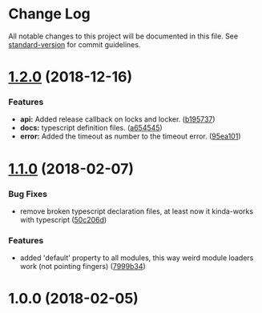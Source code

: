 # Change Log

All notable changes to this project will be documented in this file. See [standard-version](https://github.com/conventional-changelog/standard-version) for commit guidelines.

<a name="1.2.0"></a>
# [1.2.0](https://github.com/martinheidegger/flexlock/compare/v1.1.0...v1.2.0) (2018-12-16)


### Features

* **api:** Added release callback on locks and locker. ([b195737](https://github.com/martinheidegger/flexlock/commit/b195737))
* **docs:** typescript definition files. ([a654545](https://github.com/martinheidegger/flexlock/commit/a654545))
* **error:** Added the timeout as number to the timeout error. ([95ea101](https://github.com/martinheidegger/flexlock/commit/95ea101))



<a name="1.1.0"></a>
# [1.1.0](https://github.com/martinheidegger/flexlock/compare/v1.0.0...v1.1.0) (2018-02-07)


### Bug Fixes

* remove broken typescript declaration files, at least now it kinda-works with typescript ([50c206d](https://github.com/martinheidegger/flexlock/commit/50c206d))


### Features

* added 'default' property to all modules, this way weird module loaders work (not pointing fingers) ([7999b34](https://github.com/martinheidegger/flexlock/commit/7999b34))



<a name="1.0.0"></a>
# 1.0.0 (2018-02-05)
